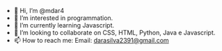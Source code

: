- 👋 Hi, I’m @mdar4
- 👀 I’m interested in programmation.
- 🌱 I’m currently learning Javascript.
- 💞️ I’m looking to collaborate on CSS, HTML, Python, Java e Javascript.
- 📫 How to reach me:
Email: darasilva2391@gmail.com

<!---
mdar4/mdar4 is a ✨ special ✨ repository because its `README.md` (this file) appears on your GitHub profile.
You can click the Preview link to take a look at your changes.
--->
